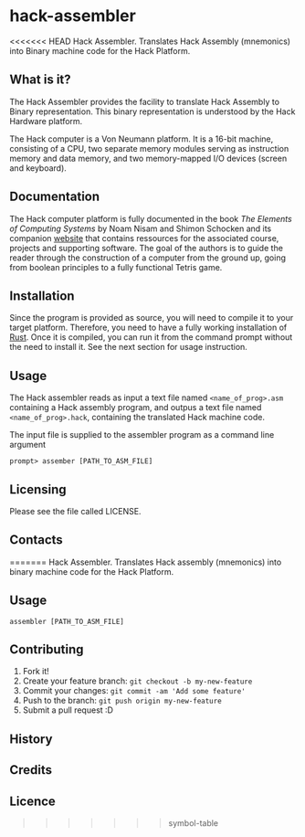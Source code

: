 # hack-assembler
<<<<<<< HEAD
Hack Assembler. Translates Hack Assembly (mnemonics) into Binary machine code for the Hack Platform.

## What is it?

The Hack Assembler provides the facility to translate Hack Assembly to Binary representation. This binary representation is understood by the Hack Hardware platform.

The Hack computer is a Von Neumann platform. It is a 16-bit machine, consisting of a CPU, two separate memory modules serving as instruction memory and data memory, and two memory-mapped I/O devices (screen and keyboard).


## Documentation

The Hack computer platform is fully documented in the book *The Elements of Computing Systems* by Noam Nisam and Shimon Schocken and its companion [website](http://www.nand2tetris.org) that contains ressources for the associated course, projects and supporting software. The goal of the authors is to guide the reader through the construction of a computer from the ground up, going from boolean principles to a fully functional Tetris game.

## Installation

Since the program is provided as source, you will need to compile it to your target platform. Therefore, you need to have a fully working installation of [Rust](http://www.rust-lang.org). Once it is compiled, you can run it from the command prompt without the need to install it. See the next section for usage instruction.

## Usage

The Hack assembler reads as input a text file named `<name_of_prog>.asm` containing a Hack assembly program, and outpus a text file named `<name_of_prog>.hack`, containing the translated Hack machine code.

The input file is supplied to the assembler program as a command line argument

```
prompt> assember [PATH_TO_ASM_FILE]

```

## Licensing


Please see the file called LICENSE.



## Contacts
=======
Hack Assembler. Translates Hack assembly (mnemonics) into binary machine code for the Hack Platform.

## Usage


```
assembler [PATH_TO_ASM_FILE]
```

## Contributing


1. Fork it!
2. Create your feature branch: `git checkout -b my-new-feature`
3. Commit your changes: `git commit -am 'Add some feature'`
4. Push to the branch: `git push origin my-new-feature`
5. Submit a pull request :D

## History


## Credits


## Licence
>>>>>>> symbol-table

